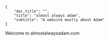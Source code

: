 ```metadata
{ 
    "doc_title": "",
    "title": "almost always adam",
    "subtitle": "A website mostly about Adam"
}
```

Welcome to almostalwaysadam.com